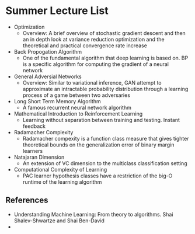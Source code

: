 # Summer Lecture List

* Optimization
  * Overview: A brief overview of stochastic gradient descent and then an in depth look at variance reduction optimization and the theoretical and practical convergence rate increase
* Back Propogation Algorithm
  * One of the fundamental algorithm that deep learning is based on. BP is a specific algorithm for computing the gradient of a neural network
* General Adversial Networks
  * Overview: Similar to variational inference, GAN attempt to approximate an intractable probability distribution through a learning process of a game between two adversaries
* Long Short Term Memory Algorithm
  * A famous recurrent neural network algorithm
* Mathematical Introduction to Reinforcement Learning
  * Learning without separation between training and testing. Instant feedback
* Radamacher Complexity
  * Radamacher compexity is a function class measure that gives tighter theoretical bounds on the generalization error of binary margin learners
* Natajaran Dimension
  * An extension of VC dimension to the multiclass classification setting
* Computational Complexity of Learning
  * PAC learner hypothesis classes have a restriction of the big-O runtime of the learning algorithm
  
## References
* Understanding Machine Learning: From theory to algorithms. Shai Shalev-Shwartze and Shai Ben-David
* 
